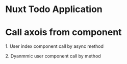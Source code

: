 # Nuxt Todo Application 

# Call axois from component  
<p> 1. User index component call by async method </p>
<p> 2. Dyanmmic user  component call by  method </p>
